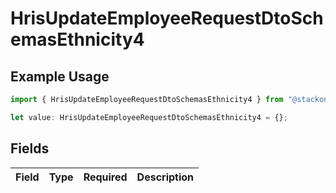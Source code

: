 # HrisUpdateEmployeeRequestDtoSchemasEthnicity4

## Example Usage

```typescript
import { HrisUpdateEmployeeRequestDtoSchemasEthnicity4 } from "@stackone/stackone-client-ts/sdk/models/shared";

let value: HrisUpdateEmployeeRequestDtoSchemasEthnicity4 = {};
```

## Fields

| Field       | Type        | Required    | Description |
| ----------- | ----------- | ----------- | ----------- |